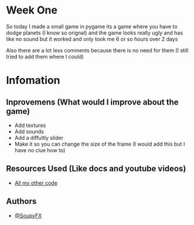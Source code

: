 # Week One
So today I made a small game in pygame its a game where you have to dodge planets (I know so orignal) and the game looks really ugly and has like no sound but it worked and only took me 6 or so hours over 2 days

Also there are a lot less comments because there is no need for them (I still tried to add them where I could)

# Infomation
## Inprovemens (What would I improve about the game)

- Add textures
- Add sounds
- Add a diffultly slider
- Make it so you can change the size of the frame (I would add this but I have no clue how to)

## Resources Used (Like docs and youtube videos)

- [All my other code](https://github.com/soupyfx/DofE_Programming_Pygame)

## Authors
- [@SoupyFX ](https://github.com/SoupyFX)

